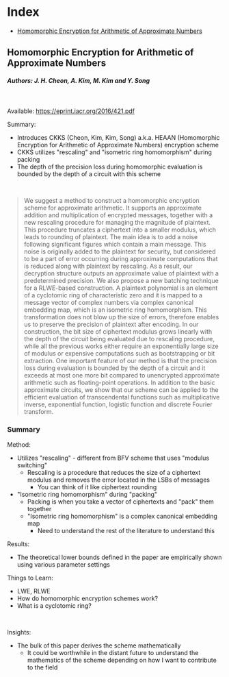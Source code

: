 # Index
- [Homomorphic Encryption for Arithmetic of Approximate Numbers](#homomorphic-encryption-for-arithmetic-of-approximate-numbers)

## Homomorphic Encryption for Arithmetic of Approximate Numbers
##### Authors: J. H. Cheon, A. Kim, M. Kim and Y. Song
<br />

Available: https://eprint.iacr.org/2016/421.pdf<br />

Summary:  
- Introduces CKKS (Cheon, Kim, Kim, Song) a.k.a. HEAAN (Homomorphic Encryption for Arithmetic of Approximate Numbers) encryption scheme
- CKKS utilizes "rescaling" and "isometric ring homomorphism" during packing
- The depth of the precision loss during homomorphic evaluation is bounded by the depth of a circuit with this scheme

<br />

> We suggest a method to construct a homomorphic encryption scheme for approximate arithmetic. It supports an approximate addition and multiplication of encrypted messages,
together with a new rescaling procedure for managing the magnitude of plaintext. This procedure truncates a ciphertext into a smaller modulus, which leads to rounding of plaintext. The
main idea is to add a noise following significant figures which contain a main message. This noise
is originally added to the plaintext for security, but considered to be a part of error occurring
during approximate computations that is reduced along with plaintext by rescaling. As a result, our decryption structure outputs an approximate value of plaintext with a predetermined
precision.
We also propose a new batching technique for a RLWE-based construction. A plaintext polynomial is an element of a cyclotomic ring of characteristic zero and it is mapped to a message
vector of complex numbers via complex canonical embedding map, which is an isometric ring
homomorphism. This transformation does not blow up the size of errors, therefore enables us
to preserve the precision of plaintext after encoding.
In our construction, the bit size of ciphertext modulus grows linearly with the depth of the
circuit being evaluated due to rescaling procedure, while all the previous works either require
an exponentially large size of modulus or expensive computations such as bootstrapping or bit
extraction. One important feature of our method is that the precision loss during evaluation is
bounded by the depth of a circuit and it exceeds at most one more bit compared to unencrypted
approximate arithmetic such as floating-point operations. In addition to the basic approximate
circuits, we show that our scheme can be applied to the efficient evaluation of transcendental
functions such as multiplicative inverse, exponential function, logistic function and discrete
Fourier transform.

### Summary
Method:
- Utilizes "rescaling" - different from BFV scheme that uses "modulus switching"
    - Rescaling is a procedure that reduces the size of a ciphertext modulus and removes the error located in the LSBs of messages
        - You can think of it like ciphertext rounding
- "Isometric ring homomorphism" during "packing"
    - Packing is when you take a vector of ciphertexts and "pack" them together
    - "Isometric ring homomorphism" is a complex canonical embedding map
        - Need to understand the rest of the literature to understand this

Results:
- The theoretical lower bounds defined in the paper are empirically shown using various parameter settings

Things to Learn:
- LWE, RLWE
- How do homomorphic encryption schemes work?
- What is a cyclotomic ring?

<br />

Insights:
- The bulk of this paper derives the scheme mathematically
    - It could be worthwhile in the distant future to understand the mathematics of the scheme depending on how I want to contribute to the field
